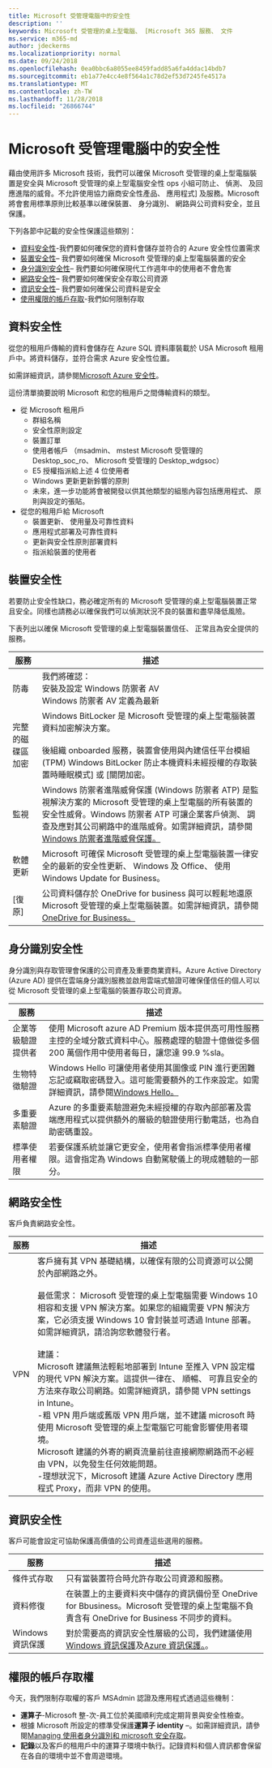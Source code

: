 ```yaml
---
title: Microsoft 受管理電腦中的安全性
description: ''
keywords: Microsoft 受管理的桌上型電腦、 [Microsoft 365 服務、 文件
ms.service: m365-md
author: jdeckerms
ms.localizationpriority: normal
ms.date: 09/24/2018
ms.openlocfilehash: 0ea0bbc6a8055ee8459fadd85a6fa4ddac14bdb7
ms.sourcegitcommit: eb1a77e4cc4e8f564a1c78d2ef53d7245fe4517a
ms.translationtype: MT
ms.contentlocale: zh-TW
ms.lasthandoff: 11/28/2018
ms.locfileid: "26866744"
---
```

# <a name="security-in-microsoft-managed-desktop"></a>Microsoft 受管理電腦中的安全性

<!--Security, also Onboarding doc: data handling/store, privileged account access -->

藉由使用許多 Microsoft 技術，我們可以確保 Microsoft 受管理的桌上型電腦裝置是安全與 Microsoft 受管理的桌上型電腦安全性 ops 小組可防止、 偵測、 及回應進階的威脅。不允許使用協力廠商安全性產品、 應用程式] 及服務。Microsoft 將會套用標準原則比較基準以確保裝置、 身分識別、 網路與公司資料安全，並且保護。

下列各節中記載的安全性保護這些類別：

- [資料安全性](#data-security)-我們要如何確保您的資料會儲存並符合的 Azure 安全性位置需求
- [裝置安全性](#device-security)– 我們要如何確保 Microsoft 受管理的桌上型電腦裝置的安全
- [身分識別安全性](#identity-security)– 我們要如何確保現代工作週年中的使用者不會危害
- [網路安全性](#network-security)– 我們要如何確保安全存取公司資源
- [資訊安全性](#information-security)– 我們要如何確保公司資料是安全
- [使用權限的帳戶存取](#privileged-account-access)-我們如何限制存取

## <a name="data-security"></a>資料安全性

從您的租用戶傳輸的資料會儲存在 Azure SQL 資料庫裝載於 USA Microsoft 租用戶中。將資料儲存，並符合需求 Azure 安全性位置。 

如需詳細資訊，請參閱[Microsoft Azure 安全性](https://www.microsoft.com/TrustCenter/Security/azure-security)。

這份清單摘要說明 Microsoft 和您的租用戶之間傳輸資料的類型。 

- 從 Microsoft 租用戶
    - 群組名稱
    - 安全性原則設定
    - 裝置訂單
    - 使用者帳戶 （msadmin、 mstest Microsoft 受管理的 Desktop_soc_ro、 Microsoft 受管理的 Desktop_wdgsoc）
    - E5 授權指派給上述 4 位使用者
    - Windows 更新更新鈴響的原則
    - 未來，進一步功能將會被開發以供其他類型的組態內容包括應用程式、 原則與設定的張貼。
- 從您的租用戶給 Microsoft
    - 裝置更新、 使用量及可靠性資料
    - 應用程式部署及可靠性資料
    - 更新與安全性原則部署資料
    - 指派給裝置的使用者



## <a name="device-security"></a>裝置安全性

若要防止安全性缺口，務必確定所有的 Microsoft 受管理的桌上型電腦裝置正常且安全。同樣也請務必以確保我們可以偵測狀況不良的裝置和盡早降低風險。

下表列出以確保 Microsoft 受管理的桌上型電腦裝置信任、 正常且為安全提供的服務。

服務 | 描述
--- | ---
防毒 | 我們將確認：<br>安裝及設定 Windows 防禦者 AV<br>Windows 防禦者 AV 定義為最新
完整的磁碟區加密 |    Windows BitLocker 是 Microsoft 受管理的桌上型電腦裝置資料加密解決方案。<br><br>後組織 onboarded 服務，裝置會使用與內建信任平台模組 (TPM) Windows BitLocker 防止本機資料未經授權的存取裝置時睡眠模式] 或 [關閉加密。 
監視 |    Windows 防禦者進階威脅保護 (Windows 防禦者 ATP) 是監視解決方案的 Microsoft 受管理的桌上型電腦的所有裝置的安全性威脅。Windows 防禦者 ATP 可讓企業客戶偵測、 調查及應對其公司網路中的進階威脅。如需詳細資訊，請參閱[Windows 防禦者進階威脅保護。](https://docs.microsoft.com/windows/threat-protection/windows-defender-atp/windows-defender-advanced-threat-protection) 
軟體更新 |  Microsoft 可確保 Microsoft 受管理的桌上型電腦裝置一律安全的最新的安全性更新、 Windows 及 Office、 使用 Windows Update for Business。
[復原] |  公司資料儲存於 OneDrive for business 與可以輕鬆地還原 Microsoft 受管理的桌上型電腦裝置。如需詳細資訊，請參閱[OneDrive for Business。](https://support.office.com/article/Restore-a-previous-version-of-a-file-in-OneDrive-159cad6d-d76e-4981-88ef-de6e96c93893?ui=en-US&rs=en-US&ad=US) 



## <a name="identity-security"></a>身分識別安全性

身分識別與存取管理會保護的公司資產及重要商業資料。Azure Active Directory (Azure AD) 提供在雲端身分識別服務並啟用雲端式驗證可確保僅信任的個人可以從 Microsoft 受管理的桌上型電腦的裝置存取公司資源。

服務 | 描述
--- | ---
企業等級驗證提供者 |  使用 Microsoft azure AD Premium 版本提供高可用性服務主控的全域分散式資料中心。服務處理的驗證十億做從多個 200 萬個作用中使用者每日，讓您達 99.9 %sla。
生物特徵驗證 |  Windows Hello 可讓使用者使用其圖像或 PIN 進行更困難忘記或竊取密碼登入。這可能需要額外的工作來設定。如需詳細資訊，請參閱[Windows Hello。](https://docs.microsoft.com/windows-hardware/design/device-experiences/windows-hello)
多重要素驗證 | Azure 的多重要素驗證避免未經授權的存取內部部署及雲端應用程式以提供額外的層級的驗證使用行動電話，也為自助密碼重設。 
標準使用者權限 |  若要保護系統並讓它更安全，使用者會指派標準使用者權限。這會指定為 Windows 自動駕駛儀上的現成體驗的一部分。



## <a name="network-security"></a>網路安全性

客戶負責網路安全性。 

服務 | 描述
--- | ---
VPN | 客戶擁有其 VPN 基礎結構，以確保有限的公司資源可以公開於內部網路之外。<br><br>最低需求： Microsoft 受管理的桌上型電腦需要 Windows 10 相容和支援 VPN 解決方案。如果您的組織需要 VPN 解決方案，它必須支援 Windows 10 會封裝並可透過 Intune 部署。如需詳細資訊，請洽詢您軟體發行者。<br><br>建議：<br>Microsoft 建議無法輕鬆地部署到 Intune 至推入 VPN 設定檔的現代 VPN 解決方案。這提供一律在、 順暢、 可靠且安全的方法來存取公司網路。如需詳細資訊，請參閱 VPN settings in Intune。<br>-粗 VPN 用戶端或舊版 VPN 用戶端，並不建議 microsoft 時使用 Microsoft 受管理的桌上型電腦它可能會影響使用者環境。<br>Microsoft 建議的外寄的網頁流量前往直接網際網路而不必經由 VPN，以免發生任何效能問題。<br>-理想狀況下，Microsoft 建議 Azure Active Directory 應用程式 Proxy，而非 VPN 的使用。


## <a name="information-security"></a>資訊安全性

客戶可能會設定可協助保護高價值的公司資產這些選用的服務。 

服務 | 描述
--- | ---
條件式存取 |    只有當裝置符合時允許存取公司資源和服務。
資料修復  | 在裝置上的主要資料夾中儲存的資訊備份至 OneDrive for Bbusiness。Microsoft 受管理的桌上型電腦不負責含有 OneDrive for Business 不同步的資料。 
Windows 資訊保護 |    對於需要高的資訊安全性層級的公司，我們建議使用[Windows 資訊保護](https://docs.microsoft.com/windows/threat-protection/windows-information-protection/protect-enterprise-data-using-wip)及[Azure 資訊保護。](https://www.microsoft.com/cloud-platform/azure-information-protection)。 


## <a name="privileged-account-access"></a>權限的帳戶存取權

今天，我們限制存取權的客戶 MSAdmin 認證及應用程式透過這些機制：

- **運算子**-Microsoft 整-次-員工位於美國順利完成定期背景與安全性檢查。
- 根據 Microsoft 所設定的標準受保護**運算子 identity** –。如需詳細資訊，請參閱[Managing 使用者身分識別和 microsoft 安全存取](https://www.microsoft.com/itshowcase/Article/Content/931/Managing-user-identities-and-secure-access-at-Microsoft)。 
- **記錄**以及客戶的租用戶中的運算子環境中執行。記錄資料和個人資訊都會保留在各自的環境中並不會周遊環境。 

